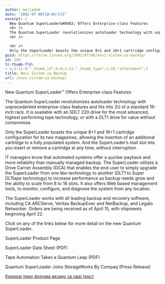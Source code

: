 ```yaml
---
author: merjadok
date: "2002-07-08T18:06:57Z"
excerpt: |
  New Quantum SuperLoader&#8482; Offers Enterprise-class Features
  <br />
  The Quantum SuperLoader revolutionizes autoloader technology with unprecedented enterprise-class features and fits into 2U of a  standard 19-inch rack. It is available with an SDLT 220 drive for the most advanced, highest performing tape technology, or with a DLT1 drive for value without compromise.
  <br />

  <br />
  Only the SuperLoader boasts the unique 8+1 and 16+1 cartridge configuration for its two magazines, allowing the insertion of an additional cartridge to a fully populated system. And the SuperLoader's mail slot lets you insert or remove a cartridge at any time, without interruption.
guid: https://forum.linuxo.org/2002/07/08/novi-sistem-za-backup/
id: 195
tc-thumb-fld:
- a:2:{s:9:"_thumb_id";b:0;s:11:"_thumb_type";s:10:"attachment";}
title: Novi Sistem za Backup
url: /novi-sistem-za-backup/
---
```

New Quantum SuperLoader&#8482; Offers Enterprise-class Features  
  
The Quantum SuperLoader revolutionizes autoloader technology with unprecedented enterprise-class features and fits into 2U of a standard 19-inch rack. It is available with an SDLT 220 drive for the most advanced, highest performing tape technology, or with a DLT1 drive for value without compromise.

Only the SuperLoader boasts the unique 8+1 and 16+1 cartridge configuration for its two magazines, allowing the insertion of an additional cartridge to a fully populated system. And the SuperLoader&#8217;s mail slot lets you insert or remove a cartridge at any time, without interruption.<!--break-->

  
IT managers know that automated systems offer a quicker payback and more reliability than manually managed backup. The SuperLoader utilizes a Drive Carrier Assembly (DCA) that enables the end-user to simply upgrade the SuperLoader from one like-technology to another (DLT1 to Super DLTtape technology) to increase performance as backup needs grow and the ability to scale from 8 to 16 slots. It also offers Web based management tools, to monitor, configure, and diagnose the system from any location. 

The SuperLoader works with all leading backup and recovery software, including CA ARCServe, Veritas BackupExec and NetBackup, and Legato Networker. Orders are being received as of April 15, with shipments beginning April 22.

Click on any of the links below for more detail on the new Quantum SuperLoader.

SuperLoader Product Page

SuperLoader Data Sheet (PDF)

Tape Automation Takes a Quantum Leap (PDF)

Quantum SuperLoader Joins StorageWorks By Compaq (Press Release)  


[Креирај тему форума везану за овај текст](https://linuxo.org/nova-tema-na-forumu/?se_pid=195)